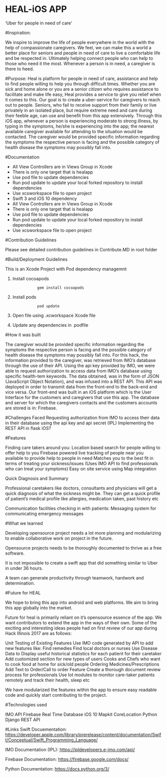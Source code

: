 HEAL-iOS APP
============
‘Uber for people in need of care’

#Inspiration:

We inspire to improve the life of people everywhere in the world with the help of compassionate caregivers. We feel, we can make this a world a better place for seniors and people in need of care to live a comfortable life and be respected in. Ultimately helping connect people who can help to those who need it the most. Whenever a person is in need, a caregiver is there to heed.
 
#Purpose:
Heal is platform for people in need of care, assistance and help to find people willing to help you through difficult times. Whether you are sick and home alone or you are a senior citizen who requires assistance to facilitate and make life easy, Heal provides a service to give you relief when it comes to this. Our goal is to create a uber-service for caregivers to reach out to people. Seniors, who fail to receive support from their family or live privately in an isolated place, but require extreme need and care during their feeble age, can use and benefit from this app extensively. Through this iOS app, whenever a person is experiencing moderate to strong illness, by typing in the symptoms, he/she is experiencing into the app; the nearest available caregiver available for attending to the situation would be contacted. The caregiver would be provided specific information regarding the symptoms the respective person is facing and the possible category of health disease the symptoms may possibly fall into.
   
#Documentation

- All View Controllers are in Views Group in Xcode
- There is only one target that is healapp
- Use pod file to update dependencies
- Run pod update to update your local forked repository to install dependencies
- Use xcsworkspace file to open project
- Swift 3 and iOS 10 dependency
- All View Controllers are in Views Group in Xcode
- There is only one target that is healapp
- Use pod file to update dependencies
- Run pod update to update your local forked repository to install dependencies
- Use xcsworkspace file to open project

#Contribution Guidelines

Please see detailed contribution guidelines in Contribute.MD in root folder

#Build/Deployment Guidelines

This is an Xcode Project with Pod dependency managemnt

1. Install cocoapods

			 	  gem install cocoapods

2. Install pods

			 	  pod update
    
3. Open file using .xcworkspace Xcode file    

4. Update any dependencies in .podfile
 

#How it was built

The caregiver would be provided specific information regarding the symptoms the respective person is facing and the possible category of health disease the symptoms may possibly fall into. For this hack, the information provided to the caregiver, was retrieved from IMO’s database through the use of their API. Using the api key provided by IMO, we were able to request authorization to access data from IMO’s database using specific health-tem keywords. The data obtained, was in the form of JSON (JavaScript Object Notation), and was infused into a REST API. This API was deployed in order to transmit data from the front-end to the back-end and vice versa. Our front-end was built in an iOS platform which is the User Interface for the customers and caregivers that use this app. The database and server for which the caregivers contacts and the customers accounts are stored is in: Firebase.     

#Challenges Faced
Requesting authorization from IMO to access their data in their database using the api key and api secret (IPL)
Implementing the REST API in flask
iOS?

#Features

Finding care takers around you:
Location based search for people willing to offer help to you
Firebase powered live tracking of people near you available to provide help to people in need
Matches you to the best fit in terms of treating your sickness/issues (Uses IMO API to find professionals who can treat your symptoms)
Easy on site service using Map integration

Quick Diagnosis and Summary

Professional caretakers like doctors, consultants and physicians will get a quick diagnosis of what the sickness might be.
They can get a quick profile of patient’s medical profile like allergies, medication taken, past history etc 

Communication facilities checking in with patients:
Messaging system for communicating emergency messages


#What we learned

Developing opensource project needs a lot more planning and modularizing to enable collaborative work on project in the future.

Opensource projects needs to be thoroughly documented to thrive as a free software.

It is not impossible to create a swift app that did something similar to Uber in under 36 hours.

A team can generate productivity through teamwork, hardwork and determination.



#Future for HEAL

We hope to bring this app into android and web platforms. We aim to bring this app globally into the market.

Future for heal is primarily reliant on it’s opensource essence of the app. We want contributors to extend the app in the ways of their own. Some of the exciting and interesting ideas people had on first review of our app during Hack Illinois 2017 are as follows:

Unit Testing of Existing Features
Use IMO code generated by API to add new features like:
Find remedies
Find local doctors or nurses
Use Disease Data to Display useful historical statistics for each patient for their caretaker
Add customized section for new types of users
Cooks and Chefs who want to cook food at home for sick/old people
Ordering Medicines/Prescriptions
Add Text to Order/Call to order Feature
Create a thorough document review process for professionals
Use Iot modules to monitor care-taker patients remotely and track their health, sleep etc

We have modularized the features within the app to ensure easy readable code and quickly start contributing to the project.

#Technologies used

IMO API
Firebase
Real Time Database
iOS 10
Mapkit
CoreLocation
Python
Django
REST API

#Links
Swift Docuementation: https://developer.apple.com/library/prerelease/content/documentation/Swift/Conceptual/Swift_Programming_Language/

IMO Documentation (IPL):
https://ipldevelopers.e-imo.com/api/

Firebase Documentation:
https://firebase.google.com/docs/

Python Documentation:
https://docs.python.org/3/




